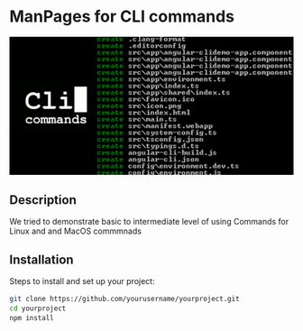# ManPages for CLI commands

![Main Image](CLI.jpg)

## Description
We tried to demonstrate basic to intermediate level of  using Commands for Linux and and MacOS commmnads 

## Installation
Steps to install and set up your project:

```bash
git clone https://github.com/yourusername/yourproject.git
cd yourproject
npm install
